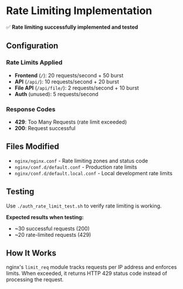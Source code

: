 # Rate Limiting Implementation

✅ **Rate limiting successfully implemented and tested**

## Configuration

### Rate Limits Applied
- **Frontend** (`/`): 20 requests/second + 50 burst
- **API** (`/api/`): 10 requests/second + 20 burst  
- **File API** (`/api/file/`): 2 requests/second + 10 burst
- **Auth** (unused): 5 requests/second

### Response Codes
- **429**: Too Many Requests (rate limit exceeded)
- **200**: Request successful

## Files Modified
- `nginx/nginx.conf` - Rate limiting zones and status code
- `nginx/conf.d/default.conf` - Production rate limits
- `nginx/conf.d/default.local.conf` - Local development rate limits

## Testing
Use `./auth_rate_limit_test.sh` to verify rate limiting is working.

**Expected results when testing:**
- ~30 successful requests (200)
- ~20 rate-limited requests (429)

## How It Works
nginx's `limit_req` module tracks requests per IP address and enforces limits. When exceeded, it returns HTTP 429 status code instead of processing the request.